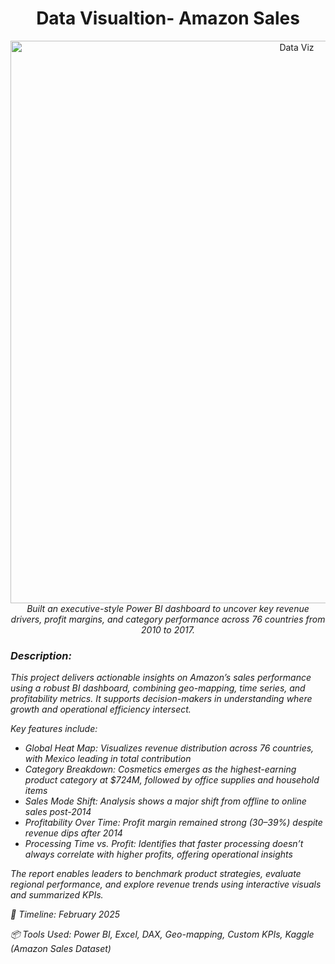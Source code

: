 <h1 align="center">Data Visualtion- Amazon Sales</h1>
<p align="center">
  <a href="https://github.com/PoojaKabadi/Data-Visualisation-Amazon-Sales/tree/main">
    <img src="https://github.com/user-attachments/assets/f9277f5c-b597-4fbe-bdde-93bd0bf87bf2" alt="Data Viz" width="900px" />
  </a>
  <br><i>
Built an executive-style Power BI dashboard to uncover key revenue drivers, profit margins, and category performance across 76 countries from 2010 to 2017.
  </p>

### Description:
This project delivers actionable insights on Amazon’s sales performance using a robust BI dashboard, combining geo-mapping, time series, and profitability metrics. It supports decision-makers in understanding where growth and operational efficiency intersect.

Key features include:
- Global Heat Map: Visualizes revenue distribution across 76 countries, with Mexico leading in total contribution
- Category Breakdown: Cosmetics emerges as the highest-earning product category at $724M, followed by office supplies and household items
- Sales Mode Shift: Analysis shows a major shift from offline to online sales post-2014
- Profitability Over Time: Profit margin remained strong (30–39%) despite revenue dips after 2014
- Processing Time vs. Profit: Identifies that faster processing doesn’t always correlate with higher profits, offering operational insights

The report enables leaders to benchmark product strategies, evaluate regional performance, and explore revenue trends using interactive visuals and summarized KPIs.

📅 Timeline: February 2025

📦 Tools Used: Power BI, Excel, DAX, Geo-mapping, Custom KPIs, Kaggle (Amazon Sales Dataset)
